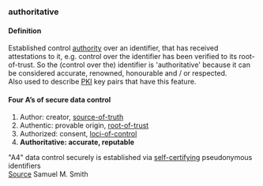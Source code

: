### authoritative

<h4>Definition</h4><p>Established control <a href="authority">authority</a> over an identifier, that has received attestations to it, e.g. control over the identifier has been verified to its root-of-trust. So the (control over the) identifier is &#39;authoritative&#39; because it can be considered accurate, renowned, honourable and / or respected.<br>Also used to describe <a href="PKI">PKI</a> key pairs that have this feature.</p><h4>Four A’s of secure data control</h4><ol><li>Author: creator, <a href="source-of-truth">source-of-truth</a> </li><li>Authentic: provable origin, <a href="root-of-trust">root-of-trust</a> </li><li>Authorized: consent, <a href="loci-of-control">loci-of-control</a> </li><li><strong>Authoritative: accurate, reputable</strong></li></ol><p>&quot;A4&quot; data control securely is established via <a href="self-certifying-identifier">self-certifying</a> pseudonymous identifiers<br><a href="https://youtu.be/L82O9nqHjRE">Source</a> Samuel M. Smith</p>